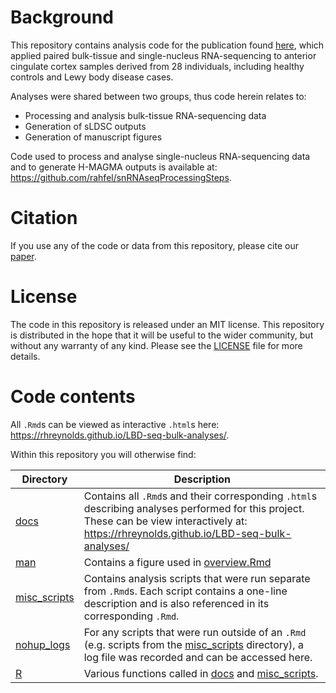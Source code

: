 
<!-- README.md is generated from README.Rmd. Please edit that file -->
# Background

This repository contains analysis code for the publication found [here](https://pubmed.ncbi.nlm.nih.gov/34309761/), which applied paired bulk-tissue and single-nucleus RNA-sequencing to anterior cingulate cortex samples derived from 28 individuals, including healthy controls and Lewy body disease cases.

Analyses were shared between two groups, thus code herein relates to:

-   Processing and analysis bulk-tissue RNA-sequencing data
-   Generation of sLDSC outputs
-   Generation of manuscript figures

Code used to process and analyse single-nucleus RNA-sequencing data and to generate H-MAGMA outputs is available at: <https://github.com/rahfel/snRNAseqProcessingSteps>.

# Citation

If you use any of the code or data from this repository, please cite our [paper](https://pubmed.ncbi.nlm.nih.gov/34309761/).

# License

The code in this repository is released under an MIT license. This repository is distributed in the hope that it will be useful to the wider community, but without any warranty of any kind. Please see the [LICENSE](LICENSE) file for more details.

# Code contents

All `.Rmd`s can be viewed as interactive `.html`s here: <https://rhreynolds.github.io/LBD-seq-bulk-analyses/>.

Within this repository you will otherwise find:

<table>
<colgroup>
<col width="11%" />
<col width="88%" />
</colgroup>
<thead>
<tr class="header">
<th>Directory</th>
<th>Description</th>
</tr>
</thead>
<tbody>
<tr class="odd">
<td><a href="docs" class="uri">docs</a></td>
<td>Contains all <code>.Rmd</code>s and their corresponding <code>.html</code>s describing analyses performed for this project. These can be view interactively at: <a href="https://rhreynolds.github.io/LBD-seq-bulk-analyses/" class="uri">https://rhreynolds.github.io/LBD-seq-bulk-analyses/</a></td>
</tr>
<tr class="even">
<td><a href="man" class="uri">man</a></td>
<td>Contains a figure used in <a href="docs/overviews/RNAseq_workflow_tissue.Rmd">overview.Rmd</a></td>
</tr>
<tr class="odd">
<td><a href="misc_scripts" class="uri">misc_scripts</a></td>
<td>Contains analysis scripts that were run separate from <code>.Rmd</code>s. Each script contains a one-line description and is also referenced in its corresponding <code>.Rmd</code>.</td>
</tr>
<tr class="even">
<td><a href="nohup_logs" class="uri">nohup_logs</a></td>
<td>For any scripts that were run outside of an <code>.Rmd</code> (e.g. scripts from the <a href="misc_scripts" class="uri">misc_scripts</a> directory), a log file was recorded and can be accessed here.</td>
</tr>
<tr class="odd">
<td><a href="R" class="uri">R</a></td>
<td>Various functions called in <a href="docs" class="uri">docs</a> and <a href="misc_scripts" class="uri">misc_scripts</a>.</td>
</tr>
</tbody>
</table>
